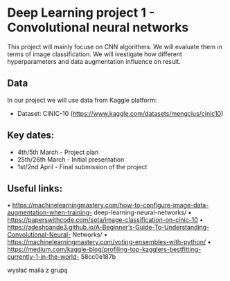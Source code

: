 # Deep Learning project 1 - Convolutional neural networks
This project will mainly focuse on CNN algorithms. We will evaluate them in terms of image classification. We will ivestigate how different hyperparameters and data augmentation influence on result. 

## Data 
In our project we will use data from Kaggle platform:
- Dataset: CINIC-10 (https://www.kaggle.com/datasets/mengcius/cinic10)

## Key dates:
- 4th/5th March - Project plan
- 25th/26th March - Initial presentation
- 1st/2nd April - Final submission of the project

## Useful links:

• https://machinelearningmastery.com/how-to-configure-image-data-augmentation-when-training-
deep-learning-neural-networks/
• https://paperswithcode.com/sota/image-classification-on-cinic-10
• https://adeshpande3.github.io/A-Beginner’s-Guide-To-Understanding-Convolutional-Neural- Networks/
• https://machinelearningmastery.com/voting-ensembles-with-python/
• https://medium.com/kaggle-blog/profiling-top-kagglers-bestfitting-currently-1-in-the-world- 58cc0e187b

wysłać maila z grupą


